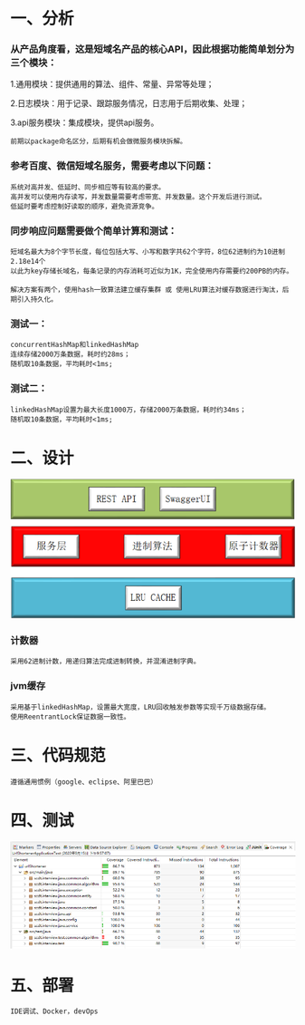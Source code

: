 # 一、分析
### 从产品角度看，这是短域名产品的核心API，因此根据功能简单划分为三个模块：
1.通用模块：提供通用的算法、组件、常量、异常等处理；

2.日志模块：用于记录、跟踪服务情况，日志用于后期收集、处理；

3.api服务模块：集成模块，提供api服务。

    前期以package命名区分，后期有机会做微服务模块拆解。

### 参考百度、微信短域名服务，需要考虑以下问题：
    系统对高并发、低延时、同步相应等有较高的要求。
    高并发可以使用内存读写，并发数量需要考虑带宽、并发数量。这个开发后进行测试。
    低延时要考虑控制好读取的顺序，避免资源竞争。

### 同步响应问题需要做个简单计算和测试：

    短域名最大为8个字节长度，每位包括大写、小写和数字共62个字符，8位62进制约为10进制 2.18e14个
    以此为key存储长域名，每条记录的内存消耗可近似为1K，完全使用内存需要约200PB的内存。
    
    解决方案有两个，使用hash一致算法建立缓存集群 或 使用LRU算法对缓存数据进行淘汰，后期引入持久化。


### 测试一：
    concurrentHashMap和linkedHashMap
    连续存储2000万条数据，耗时约28ms；
    随机取10条数据，平均耗时<1ms;

### 测试二：
    linkedHashMap设置为最大长度1000万，存储2000万条数据，耗时约34ms；
    随机取10条数据，平均耗时<1ms;

# 二、设计

![架构](./01_frame.png)

### 计数器
    采用62进制计数，用递归算法完成进制转换，并混淆进制字典。

### jvm缓存
    采用基于linkedHashMap，设置最大宽度，LRU回收触发参数等实现千万级数据存储。
    使用ReentrantLock保证数据一致性。

# 三、代码规范
    遵循通用惯例（google、eclipse、阿里巴巴）

# 四、测试

![jacoco](./03_Jacoco.png)

# 五、部署
    IDE调试、Docker，devOps
